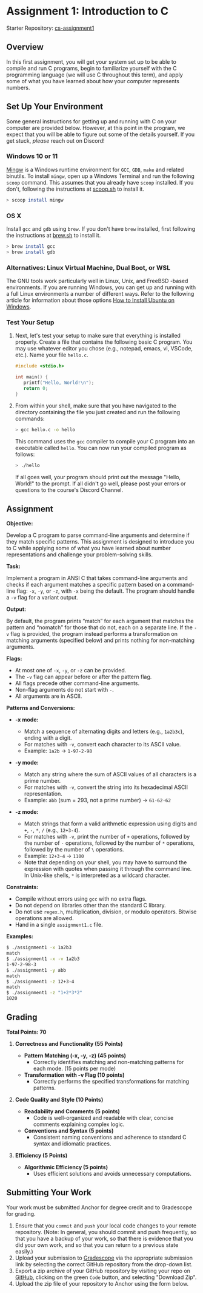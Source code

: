 # Assignment 1: Introduction to C

Starter Repository: [cs-assignment1]()

## Overview

In this first assignment, you will get your system set up to be able to compile and run C programs, begin to familiarize
yourself with the C programming language (we will use C throughout this term), and apply some of what you have learned
about how your computer represents numbers.

## Set Up Your Environment

Some general instructions for getting up and running with C on your computer are provided below. However, at this point
in the program, we expect that you will be able to figure out some of the details yourself. If you get stuck, *please*
reach out on Discord!

### Windows 10 or 11

[Mingw](https://www.mingw-w64.org) is a Windows runtime environment for `GCC`, `GDB`, `make` and related binutils. To
install `mingw`, open up a Windows Terminal and run the following `scoop` command. This assumes that you already have
`scoop` installed.  If you don't, following the instructions at [scoop.sh](https://scoop.sh/#/) to install it.

```bash
> scoop install mingw
```

### OS X

Install `gcc` and `gdb` using `brew`. If you don't have `brew` installed, first following the instructions at
[brew.sh](https://brew.sh/) to install it.

```bash
> brew install gcc
> brew install gdb
```

### Alternatives: Linux Virtual Machine, Dual Boot, or WSL

The GNU tools work particularly well in Linux, Unix, and FreeBSD -based environments.  If you are running Windows, you
can get up and running with a full Linux environments a number of different ways.  Refer to the following article for
information about those options [How to Install Ubuntu on
Windows](https://www.minitool.com/partition-disk/install-ubuntu-on-windows-11.html).

### Test Your Setup

1. Next, let's test your setup to make sure that everything is installed properly.  Create a file that contains the
   following basic C program.  You may use whatever editor you chose (e.g., notepad, emacs, vi, VSCode, etc.).  Name
   your file `hello.c`.

   ```C
   #include <stdio.h>

   int main() {
      printf("Hello, World!\n");
      return 0;
   }
   ```

2. From within your shell, make sure that you have navigated to the directory containing the file you just created and
   run the following commands:

   ```bash
   > gcc hello.c -o hello
   ```

   This command uses the `gcc` compiler to compile your C program into an executable called `hello`. You can now
   run your compiled program as follows:

   ```bash
   > ./hello
   ```

   If all goes well, your program should print out the message "Hello, World!" to the prompt.  If all didn't go well,
   please post your errors or questions to the course's Discord Channel.  

## Assignment

**Objective:**

Develop a C program to parse command-line arguments and determine if they match specific patterns. This
assignment is designed to introduce you to C while applying some of what you have learned about number representations
and challenge your problem-solving skills.

**Task:**

Implement a program in ANSI C that takes command-line arguments and checks if each argument matches a specific
pattern based on a command-line flag: `-x`, `-y`, or `-z`, with `-x` being the default. The program should handle a `-v`
flag for a variant output.

**Output:**

By default, the program prints “match” for each argument that matches the pattern and “nomatch” for those
that do not, each on a separate line. If the `-v` flag is provided, the program instead performs a transformation on
matching arguments (specified below) and prints nothing for non-matching arguments.

**Flags:**

- At most one of `-x`, `-y`, or `-z` can be provided.
- The `-v` flag can appear before or after the pattern flag.
- All flags precede other command-line arguments.
- Non-flag arguments do not start with `-`.
- All arguments are in ASCII.

**Patterns and Conversions:**

- **-x mode:**
  - Match a sequence of alternating digits and letters (e.g., `1a2b3c`), ending with a digit.
  - For matches with `-v`, convert each character to its ASCII value.
  - Example: `1a2b` → `1-97-2-98`

- **-y mode:**
  - Match any string where the sum of ASCII values of all characters is a prime number.
  - For matches with `-v`, convert the string into its hexadecimal ASCII representation.
  - Example: `abb` (sum = 293, not a prime number) → `61-62-62`

- **-z mode:**
  - Match strings that form a valid arithmetic expression using digits and `+`, `-`, `*`, `/` (e.g., `12+3-4`).
  - For matches with `-v`, print the number of `+` operations, followed by the number of `-` operations, followed by the number of `*` operations, followed by the number of `\` operations.
  - Example: `12+3-4` → `1100`
  - Note that depending on your shell, you may have to surround the expression with quotes when passing it through the command line.  In Unix-like shells, `*` is interpreted as a wildcard character.

**Constraints:**

- Compile without errors using `gcc` with no extra flags.
- Do not depend on libraries other than the standard C library.
- Do not use `regex.h`, multiplication, division, or modulo operators. Bitwise operations are allowed.
- Hand in a single `assignment1.c` file.

**Examples:**

```bash
$ ./assignment1 -x 1a2b3
match
$ ./assignment1 -x -v 1a2b3
1-97-2-98-3
$ ./assignment1 -y abb
match
$ ./assignment1 -z 12+3-4
match
$ ./assignment1 -z "1+2*3*2"
1020
```

## Grading

**Total Points: 70**

1. **Correctness and Functionality (55 Points)**
   - **Pattern Matching (-x, -y, -z) (45 points)**
     - Correctly identifies matching and non-matching patterns for each mode. (15 points per mode)
   - **Transformation with -v Flag (10 points)**
     - Correctly performs the specified transformations for matching patterns.

2. **Code Quality and Style (10 Points)**
   - **Readability and Comments (5 points)**
     - Code is well-organized and readable with clear, concise comments explaining complex logic.
   - **Conventions and Syntax (5 points)**
     - Consistent naming conventions and adherence to standard C syntax and idiomatic practices.

3. **Efficiency (5 Points)**
   - **Algorithmic Efficiency (5 points)**
     - Uses efficient solutions and avoids unnecessary computations.

## Submitting Your Work

Your work must be submitted Anchor for degree credit and to Gradescope for
grading.

1. Ensure that you `commit` and `push` your local code changes to your remote
   repository.  (Note: In general, you should commit and push frequently, so
   that you have a backup of your work, so that there is evidence that you did
   your own work, and so that you can return to a previous state easily.)
2. Upload your submission to [Gradescope](https://www.gradescope.com) via the
   appropriate submission link by selecting the correct GitHub repository from
   the drop-down list.
3. Export a zip archive of your GitHub repository by visiting your repo on
   [GitHub](https://www.github.com), clicking on the green `Code` button, and
   selecting "Download Zip".
4. Upload the zip file of your repository to Anchor using the form below.